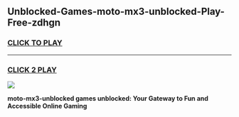 
## Unblocked-Games-moto-mx3-unblocked-Play-Free-zdhgn
<h3>
<a href="https://premium76.site?title=moto-mx3-unblocked&ref=23A">CLICK TO PLAY</a></h3>
<hr>

<h3>
<a href="https://premium76.site?title=moto-mx3-unblocked&ref=23A">CLICK 2 PLAY</a>
  
</h3>

<a href="https://premium76.site?title=moto-mx3-unblocked&ref=23A"><img src="https://clearcache.store/games.png"></a>


**moto-mx3-unblocked games unblocked: Your Gateway to Fun and Accessible Online Gaming**
